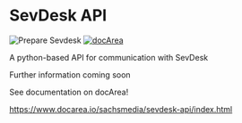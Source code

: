 # SevDesk API

![Prepare Sevdesk](https://github.com/Sachs-Media/sevdeskapi/workflows/Prepare%20Sevdesk/badge.svg)
[![docArea](https://img.shields.io/badge/docArea-0.0.1-%2340cbb1)](https://www.docarea.io/sachsmedia/sevdesk-api/)

A python-based API for communication with SevDesk

Further information coming soon


See documentation on docArea!

https://www.docarea.io/sachsmedia/sevdesk-api/index.html